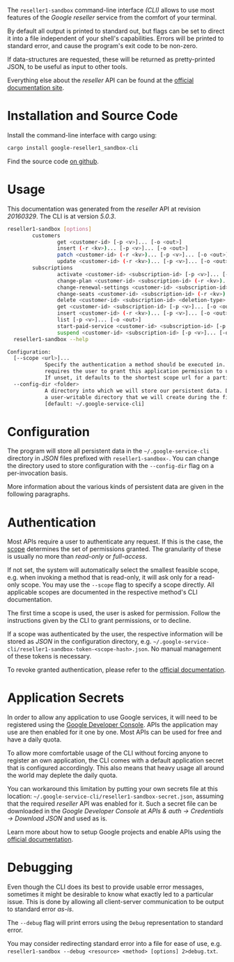 <!---
DO NOT EDIT !
This file was generated automatically from 'src/generator/templates/cli/README.md.mako'
DO NOT EDIT !
-->
The `reseller1-sandbox` command-line interface *(CLI)* allows to use most features of the *Google reseller* service from the comfort of your terminal.

By default all output is printed to standard out, but flags can be set to direct it into a file independent of your shell's
capabilities. Errors will be printed to standard error, and cause the program's exit code to be non-zero.

If data-structures are requested, these will be returned as pretty-printed JSON, to be useful as input to other tools.

Everything else about the *reseller* API can be found at the
[official documentation site](https://developers.google.com/google-apps/reseller/).

# Installation and Source Code

Install the command-line interface with cargo using:

```bash
cargo install google-reseller1_sandbox-cli
```

Find the source code [on github](https://github.com/Byron/google-apis-rs/tree/main/gen/reseller1_sandbox-cli).

# Usage

This documentation was generated from the *reseller* API at revision *20160329*. The CLI is at version *5.0.3*.

```bash
reseller1-sandbox [options]
        customers
                get <customer-id> [-p <v>]... [-o <out>]
                insert (-r <kv>)... [-p <v>]... [-o <out>]
                patch <customer-id> (-r <kv>)... [-p <v>]... [-o <out>]
                update <customer-id> (-r <kv>)... [-p <v>]... [-o <out>]
        subscriptions
                activate <customer-id> <subscription-id> [-p <v>]... [-o <out>]
                change-plan <customer-id> <subscription-id> (-r <kv>)... [-p <v>]... [-o <out>]
                change-renewal-settings <customer-id> <subscription-id> (-r <kv>)... [-p <v>]... [-o <out>]
                change-seats <customer-id> <subscription-id> (-r <kv>)... [-p <v>]... [-o <out>]
                delete <customer-id> <subscription-id> <deletion-type> [-p <v>]...
                get <customer-id> <subscription-id> [-p <v>]... [-o <out>]
                insert <customer-id> (-r <kv>)... [-p <v>]... [-o <out>]
                list [-p <v>]... [-o <out>]
                start-paid-service <customer-id> <subscription-id> [-p <v>]... [-o <out>]
                suspend <customer-id> <subscription-id> [-p <v>]... [-o <out>]
  reseller1-sandbox --help

Configuration:
  [--scope <url>]...
            Specify the authentication a method should be executed in. Each scope
            requires the user to grant this application permission to use it.
            If unset, it defaults to the shortest scope url for a particular method.
  --config-dir <folder>
            A directory into which we will store our persistent data. Defaults to
            a user-writable directory that we will create during the first invocation.
            [default: ~/.google-service-cli]

```

# Configuration

The program will store all persistent data in the `~/.google-service-cli` directory in *JSON* files prefixed with `reseller1-sandbox-`.  You can change the directory used to store configuration with the `--config-dir` flag on a per-invocation basis.

More information about the various kinds of persistent data are given in the following paragraphs.

# Authentication

Most APIs require a user to authenticate any request. If this is the case, the [scope][scopes] determines the 
set of permissions granted. The granularity of these is usually no more than *read-only* or *full-access*.

If not set, the system will automatically select the smallest feasible scope, e.g. when invoking a
method that is read-only, it will ask only for a read-only scope. 
You may use the `--scope` flag to specify a scope directly. 
All applicable scopes are documented in the respective method's CLI documentation.

The first time a scope is used, the user is asked for permission. Follow the instructions given 
by the CLI to grant permissions, or to decline.

If a scope was authenticated by the user, the respective information will be stored as *JSON* in the configuration
directory, e.g. `~/.google-service-cli/reseller1-sandbox-token-<scope-hash>.json`. No manual management of these tokens
is necessary.

To revoke granted authentication, please refer to the [official documentation][revoke-access].

# Application Secrets

In order to allow any application to use Google services, it will need to be registered using the 
[Google Developer Console][google-dev-console]. APIs the application may use are then enabled for it
one by one. Most APIs can be used for free and have a daily quota.

To allow more comfortable usage of the CLI without forcing anyone to register an own application, the CLI
comes with a default application secret that is configured accordingly. This also means that heavy usage
all around the world may deplete the daily quota.

You can workaround this limitation by putting your own secrets file at this location: 
`~/.google-service-cli/reseller1-sandbox-secret.json`, assuming that the required *reseller* API 
was enabled for it. Such a secret file can be downloaded in the *Google Developer Console* at 
*APIs & auth -> Credentials -> Download JSON* and used as is.

Learn more about how to setup Google projects and enable APIs using the [official documentation][google-project-new].


# Debugging

Even though the CLI does its best to provide usable error messages, sometimes it might be desirable to know
what exactly led to a particular issue. This is done by allowing all client-server communication to be 
output to standard error *as-is*.

The `--debug` flag will print errors using the `Debug` representation to standard error.

You may consider redirecting standard error into a file for ease of use, e.g. `reseller1-sandbox --debug <resource> <method> [options] 2>debug.txt`.


[scopes]: https://developers.google.com/+/api/oauth#scopes
[revoke-access]: http://webapps.stackexchange.com/a/30849
[google-dev-console]: https://console.developers.google.com/
[google-project-new]: https://developers.google.com/console/help/new/
